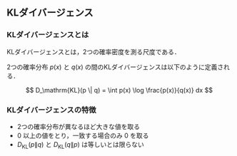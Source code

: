 ## KLダイバージェンス

### KLダイバージェンスとは

KLダイバージェンスとは，2つの確率密度を測る尺度である．

2つの確率分布 $p(x)$ と $q(x)$ の間のKLダイバージェンスは以下のように定義される．

$$
D_\mathrm{KL}(p \| q) = \int p(x) \log \frac{p(x)}{q(x)} dx
$$

### KLダイバージェンスの特徴

- 2つの確率分布が異なるほど大きな値を取る
- $0$ 以上の値をとり，一致する場合のみ $0$ を取る
- $D_\mathrm{KL}(p \| q)$ と $D_\mathrm{KL}(q \| p)$ は等しいとは限らない
